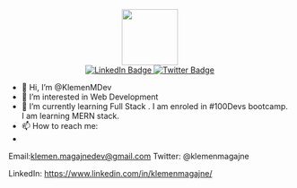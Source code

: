 <div id="header" align="center">
  <img src="https://media.giphy.com/media/M9gbBd9nbDrOTu1Mqx/giphy.gif" width="100"/>
<div id="badges">
  <a href="https://www.linkedin.com/in/klemenmagajne/">
    <img src="https://img.shields.io/badge/LinkedIn-blue?style=for-the-badge&logo=linkedin&logoColor=white" alt="LinkedIn Badge"/>
  </a>
   <a href="https://twitter.com/dev_klemen">
    <img src="https://img.shields.io/badge/Twitter-blue?style=for-the-badge&logo=twitter&logoColor=white" alt="Twitter Badge"/>
  </a>
</div>
  <img src="https://komarev.com/ghpvc/?username=KlemenM&style=flat-square&color=blue" alt=""/>
</div>

- 👋 Hi, I’m @KlemenMDev
- 👀 I’m interested in Web Development
- 🌱 I’m currently learning Full Stack . I am enroled in #100Devs bootcamp. I am learning MERN stack.
- 📫 How to reach me:
- 
Email:klemen.magajnedev@gmail.com
Twitter: @klemenmagajne

LinkedIn: https://www.linkedin.com/in/klemenmagajne/
<!---
KlemenMDev/KlemenMDev is a ✨ special ✨ repository because its `README.md` (this file) appears on your GitHub profile.
You can click the Preview link to take a look at your changes.
--->

